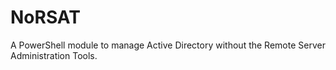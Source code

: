 # NoRSAT
A PowerShell module to manage Active Directory without the Remote Server Administration Tools.

